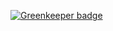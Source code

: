 
[![Greenkeeper badge](https://badges.greenkeeper.io/basaltinc/ci-utils.svg)](https://greenkeeper.io/)
